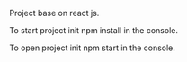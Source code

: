 Project base on react js.

To start project init npm install in the console.

To open project init npm start in the console.
